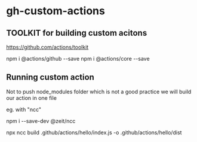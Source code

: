 # gh-custom-actions

## TOOLKIT for building custom acitons
https://github.com/actions/toolkit

npm i @actions/github --save
npm i @actions/core --save

## Running custom action
Not to push node_modules folder which is not a good practice
we will build our action in one file

eg. with "ncc"

npm i --save-dev @zeit/ncc

npx ncc build .github/actions/hello/index.js -o .github/actions/hello/dist